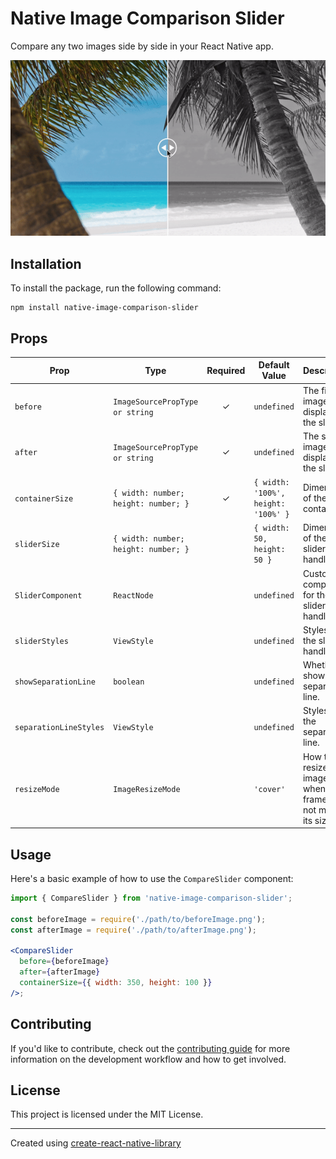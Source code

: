 # Native Image Comparison Slider

Compare any two images side by side in your React Native app.

![Example](./example/assets/example.gif)

## Installation

To install the package, run the following command:

```
npm install native-image-comparison-slider
```

## Props

| Prop                   | Type                                 | Required | Default Value                       | Description                                    |
| ---------------------- | ------------------------------------ | :------: | ----------------------------------- | ---------------------------------------------- |
| `before`               | `ImageSourcePropType or string`       |    ✓     | `undefined`                         | The first image to display in the slider.      |
| `after`                | `ImageSourcePropType or string`       |    ✓     | `undefined`                         | The second image to display in the slider.     |
| `containerSize`        | `{ width: number; height: number; }` |    ✓     | `{ width: '100%', height: '100%' }` | Dimensions of the container.                   |
| `sliderSize`           | `{ width: number; height: number; }` |          | `{ width: 50, height: 50 }`         | Dimensions of the slider's handle.             |
| `SliderComponent`      | `ReactNode`                          |          | `undefined`                         | Custom component for the slider's handle.      |
| `sliderStyles`         | `ViewStyle`                          |          | `undefined`                         | Styles for the slider's handle.                |
| `showSeparationLine`   | `boolean`                            |          | `undefined`                         | Whether to show the separation line.           |
| `separationLineStyles` | `ViewStyle`                          |          | `undefined`                         | Styles for the separation line.                |
| `resizeMode`           | `ImageResizeMode`                   |          | `'cover'`                           | How to resize the image when the frame does not match its size. |

## Usage

Here's a basic example of how to use the `CompareSlider` component:

```jsx
import { CompareSlider } from 'native-image-comparison-slider';

const beforeImage = require('./path/to/beforeImage.png');
const afterImage = require('./path/to/afterImage.png');

<CompareSlider
  before={beforeImage}
  after={afterImage}
  containerSize={{ width: 350, height: 100 }}
/>;
```

## Contributing

If you'd like to contribute, check out the [contributing guide](CONTRIBUTING.md) for more information on the development workflow and how to get involved.

## License

This project is licensed under the MIT License.

---

Created using [create-react-native-library](https://github.com/callstack/react-native-builder-bob)
